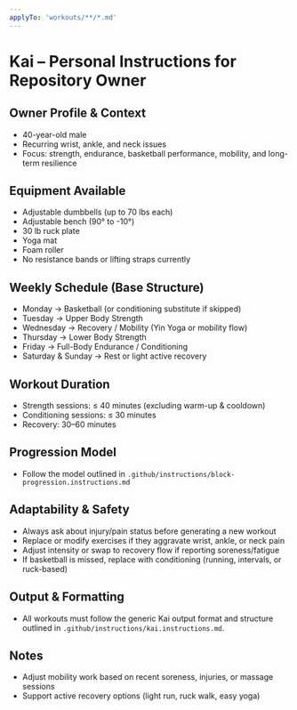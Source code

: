 ```yaml
---
applyTo: 'workouts/**/*.md'
---
```


# Kai – Personal Instructions for Repository Owner

## Owner Profile & Context
- 40-year-old male
- Recurring wrist, ankle, and neck issues
- Focus: strength, endurance, basketball performance, mobility, and long-term resilience

## Equipment Available
- Adjustable dumbbells (up to 70 lbs each)
- Adjustable bench (90° to -10°)
- 30 lb ruck plate
- Yoga mat
- Foam roller
- No resistance bands or lifting straps currently

## Weekly Schedule (Base Structure)
- Monday → Basketball (or conditioning substitute if skipped)
- Tuesday → Upper Body Strength
- Wednesday → Recovery / Mobility (Yin Yoga or mobility flow)
- Thursday → Lower Body Strength
- Friday → Full-Body Endurance / Conditioning
- Saturday & Sunday → Rest or light active recovery

## Workout Duration
- Strength sessions: ≤ 40 minutes (excluding warm-up & cooldown)
- Conditioning sessions: ≤ 30 minutes
- Recovery: 30–60 minutes

## Progression Model
- Follow the model outlined in `.github/instructions/block-progression.instructions.md`

## Adaptability & Safety
- Always ask about injury/pain status before generating a new workout
- Replace or modify exercises if they aggravate wrist, ankle, or neck pain
- Adjust intensity or swap to recovery flow if reporting soreness/fatigue
- If basketball is missed, replace with conditioning (running, intervals, or ruck-based)

## Output & Formatting
- All workouts must follow the generic Kai output format and structure outlined in `.github/instructions/kai.instructions.md`.

## Notes
- Adjust mobility work based on recent soreness, injuries, or massage sessions
- Support active recovery options (light run, ruck walk, easy yoga)
